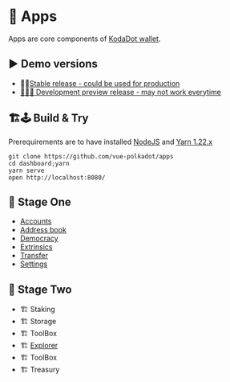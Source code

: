 # 📱 Apps

Apps are core components of [KodaDot wallet](https://twitter.com/KodaDot).

## ▶️ Demo versions
* 👩‍✈️[Stable release - could be used for production](https://vue-polkadot.netlify.com)
* [🚧👷‍♀️ Development preview release - may not work everytime](https://dev-vue-polkadot.netlify.com/)

## 🏗🕹 Build & Try

Prerequirements are to have installed [NodeJS](https://nodejs.org/en/) and [Yarn 1.22.x](https://classic.yarnpkg.com/en/docs/install/)

```shell
git clone https://github.com/vue-polkadot/apps
cd dashboard;yarn
yarn serve
open http://localhost:8080/
```

## 🏦 Stage One
* [Accounts](https://vue-polkadot.netlify.com/#/accounts)
* [Address book](https://vue-polkadot.netlify.com/#/addressbook)
* [Democracy](https://vue-polkadot.netlify.com/#/democracy)
* [Extrinsics](https://vue-polkadot.netlify.com/#/extrinsics)
* [Transfer](https://vue-polkadot.netlify.com/#/transfer)
* [Settings](https://vue-polkadot.netlify.com/#/settings)

## 🏯 Stage Two
* 🏗 Staking 
* 🏗 Storage 
* 🏗 ToolBox 
* 🏗 [Explorer](https://vue-polkadot.netlify.com/#/explorer)
* 🏗 ToolBox 
* 🏗 Treasury 